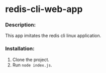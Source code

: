 # redis-cli-web-app

### Description:
This app imitates the redis cli linux application.

### Installation:
1. Clone the project.
2. Run `node index.js`.


